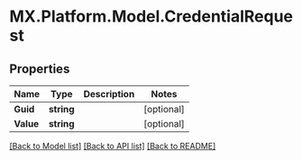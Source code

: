 # MX.Platform.Model.CredentialRequest

## Properties

Name | Type | Description | Notes
------------ | ------------- | ------------- | -------------
**Guid** | **string** |  | [optional] 
**Value** | **string** |  | [optional] 

[[Back to Model list]](../README.md#documentation-for-models) [[Back to API list]](../README.md#documentation-for-api-endpoints) [[Back to README]](../README.md)


